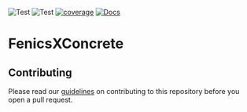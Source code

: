 ![Test](https://github.com/BAMresearch/FenicsXConcrete/actions/workflows/push_tests.yml/badge.svg)
![Test](https://github.com/BAMresearch/FenicsXConcrete/actions/workflows/publish_conda.yml/badge.svg)
[![coverage](https://img.shields.io/endpoint?url=https://gist.githubusercontent.com/eriktamsen/c10a5b6d0714b1fe2344eb60918e92f8/raw/fenicsxconcrete_main_coverage.json)](https://en.wikipedia.org/wiki/Code_coverage)
[![Docs](https://readthedocs.org/projects/fenicsxconcrete/badge/?version=latest)](https://fenicsxconcrete.readthedocs.io/en/latest/?badge=latest)

# FenicsXConcrete

## Contributing

Please read our [guidelines](CONTRIBUTING.mg) on contributing to this repository before you open a pull request.
